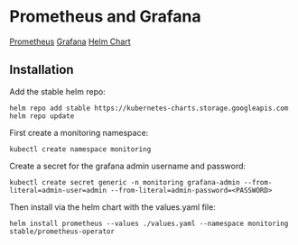 # Prometheus and Grafana

[Prometheus](https://prometheus.io/)
[Grafana](https://grafana.com/)
[Helm Chart](https://github.com/helm/charts/tree/master/stable/prometheus-operator)

## Installation

Add the stable helm repo:

``` shell
helm repo add stable https://kubernetes-charts.storage.googleapis.com
helm repo update
```

First create a monitoring namespace:

``` shell
kubectl create namespace monitoring
```

Create a secret for the grafana admin username and password:

``` shell
kubectl create secret generic -n monitoring grafana-admin --from-literal=admin-user=admin --from-literal=admin-password=<PASSWORD>
```

Then install via the helm chart with the values.yaml file:

``` shell
helm install prometheus --values ./values.yaml --namespace monitoring stable/prometheus-operator
```

